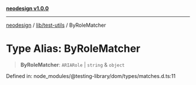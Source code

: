 [**neodesign v1.0.0**](../../../README.md)

***

[neodesign](../../../modules.md) / [lib/test-utils](../README.md) / ByRoleMatcher

# Type Alias: ByRoleMatcher

> **ByRoleMatcher**: `ARIARole` \| `string` & `object`

Defined in: node\_modules/@testing-library/dom/types/matches.d.ts:11
